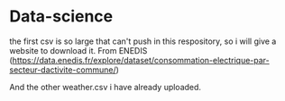# Data-science
the first csv is so large that can't push in this respository, so i will give a website to download it.
From ENEDIS (https://data.enedis.fr/explore/dataset/consommation-electrique-par-secteur-dactivite-commune/)

And the other weather.csv i have already uploaded.
